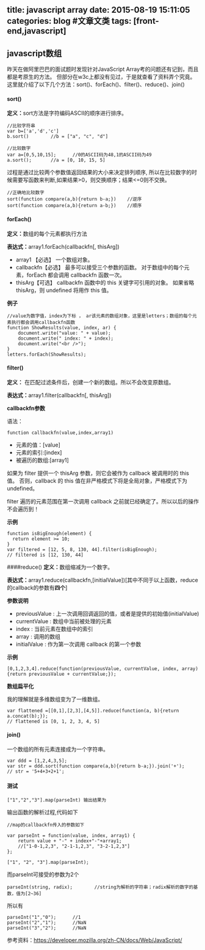 title: javascript array
date: 2015-08-19 15:11:05
categories: blog    #文章文类
tags: [front-end,javascript]
---

## javascript数组
昨天在做阿里巴巴的面试题时发现针对JavaScript Array考的问题还有记到，而且都是考原生的方法。
但部分在w3c上都没有见过，于是就查看了资料弄个究竟。    
这里就介绍了以下几个方法：sort()、forEach()、filter()、reduce()、join()

<!-- more -->
#### sort()
 <b>定义：</b>sort方法是字符编码ASCII的顺序进行排序。    
    
    //比较字符串
    var b=['a','d','c']
    b.sort()        //b = ["a", "c", "d"]
    
    //比较数字
    var a=[0,5,10,15];      //0的ASCII码为48,1的ASCII码为49
    a.sort();       //a = [0, 10, 15, 5]
    
 过程是通过比较两个参数值返回结果的大小来决定排列顺序,
 所以在比较数字的时候需要写函数来判断,如果结果>0，则交换顺序；结果<=0则不交换。
 
    //正确地比较数字
    sort(function compare(a,b){return b-a;})    //逆序
    sort(function compare(a,b){return a-b;})    //顺序


#### forEach()
 <b>定义：</b>数组的每个元素都执行方法
 
 <b>表达式：</b>array1.forEach(callbackfn[, thisArg])
 
* array1 【必选】  一个数组对象。
* callbackfn【必选】 最多可以接受三个参数的函数。 对于数组中的每个元素，forEach 都会调用 callbackfn 函数一次。
* thisArg【可选】 callbackfn 函数中的 this 关键字可引用的对象。 如果省略 thisArg，则 undefined 将用作 this 值。

<b>例子</b>

    //value为数字值，index为下标 ， ar该元素的数组对象，这里是letters；数组的每个元素执行都会调用callbackfn函数
    function ShowResults(value, index, ar) { 
        document.write("value: " + value); 
        document.write(" index: " + index); 
        document.write("<br />"); 
    } 
    letters.forEach(ShowResults); 

#### filter()
<b>定义：</b> 在匹配过滤条件后，创建一个新的数组。所以不会改变原数组。

<b>表达式：</b>array1.filter(callbackfn[, thisArg])


<b>callbackfn参数</b>

语法：

    function callbackfn(value,index,array1)

* 元素的值：[value]
* 元素的索引:[index]
* 被遍历的数组:[array1]

如果为 filter 提供一个 thisArg 参数，则它会被作为 callback 被调用时的 this 值。
否则，callback 的 this 值在非严格模式下将是全局对象，严格模式下为 undefined。

filter 遍历的元素范围在第一次调用 callback 之前就已经确定了。所以以后的操作不会遍历到！


<b>示例</b>

    function isBigEnough(element) {
      return element >= 10;
    }
    var filtered = [12, 5, 8, 130, 44].filter(isBigEnough);
    // filtered is [12, 130, 44]
####reduce()
 <b>定义：</b>数组缩减为一个数字。
  
 <b>表达式：</b>array1.reduce(callbackfn,[initialValue])[其中不同于以上函数，reduce的callback的参数有<b>四个</b>]

<b>参数说明</b>

* previousValue  : 上一次调用回调返回的值，或者是提供的初始值(initialValue)
* currentValue  :  数组中当前被处理的元素
* index : 当前元素在数组中的索引
* array  :  调用的数组
* initialValue : 作为第一次调用 callback 的第一个参数

<b>示例</b>

    [0,1,2,3,4].reduce(function(previousValue, currentValue, index, array){return previousValue + currentValue;});

<b>数组扁平化</b>

我的理解就是多维数组变为了一维数组。

    var flattened =[[0,1],[2,3],[4,5]].reduce(function(a, b){return a.concat(b);});
    // flattened is [0, 1, 2, 3, 4, 5]


#### join()
一个数组的所有元素连接成为一个字符串。   
    
    var ddd = [1,2,4,3,5];
    var str = ddd.sort(function compare(a,b){return b-a;}).join('+');
    // str = '5+4+3+2+1';

#### 测试

    ["1","2","3"].map(parseInt) 输出结果为

输出函数的解析过程,代码如下
    
    //map的callbackfn传入的参数如下
    
    var parseInt = function(value, index, array1) {
        return value + "-" + index+"-"+array1;       
        //["1-0-1,2,3", "2-1-1,2,3", "3-2-1,2,3"]
    };
    
    ["1", "2", "3"].map(parseInt);
    
而parseInt可接受的参数为2个

    parseInt(string, radix);        //string为解析的字符串；radix解析的数字的基数，值为[2~36]
    
所以有
    
    parseInt("1","0");      //1
    parseInt("2","1");      //NaN
    parseInt("3","2");      //NaN

    
参考资料：https://developer.mozilla.org/zh-CN/docs/Web/JavaScript/